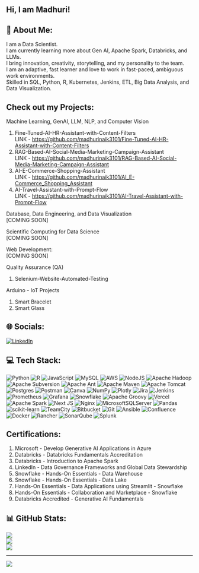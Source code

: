 ## Hi, I am Madhuri! 

## 💫 About Me:
I am a Data Scientist.<br>
I am currently learning more about Gen AI, Apache Spark, Databricks, and LLMs.<br>
I bring innovation, creativity, storytelling, and my personality to the team.<br>
I am an adaptive, fast learner and love to work in fast-paced, ambiguous work environments.<br>
Skilled in SQL, Python, R, Kubernetes, Jenkins, ETL, Big Data Analysis, and Data Visualization.<br>

## Check out my Projects:

Machine Learning, GenAI, LLM, NLP, and Computer Vision <br> 

1. Fine-Tuned-AI-HR-Assistant-with-Content-Filters<br>
   LINK - https://github.com/madhurinaik3101/Fine-Tuned-AI-HR-Assistant-with-Content-Filters  <br>
2. RAG-Based-AI-Social-Media-Marketing-Campaign-Assistant <br>
   LINK - https://github.com/madhurinaik3101/RAG-Based-AI-Social-Media-Marketing-Campaign-Assistant  <br>
3. AI-E-Commerce-Shopping-Assistant <br>
   LINK - https://github.com/madhurinaik3101/AI_E-Commerce_Shopping_Assistant <br>
5. AI-Travel-Assistant-with-Prompt-Flow <br>
   LINK - https://github.com/madhurinaik3101/AI-Travel-Assistant-with-Prompt-Flow <br>

Database, Data Engineering, and Data Visualization <br> [COMING SOON]

Scientific Computing for Data Science <br> [COMING SOON]

Web Development: <br> [COMING SOON]

Quality Assurance (QA) <br> 

1. Selenium-Website-Automated-Testing <br>

Arduino - IoT Projects <br>

1. Smart Bracelet <br>
2. Smart Glass <br>

## 🌐 Socials:
[![LinkedIn](https://img.shields.io/badge/LinkedIn-%230077B5.svg?logo=linkedin&logoColor=white)](https://linkedin.com/in/madhurinnaik) 

## 💻 Tech Stack:
![Python](https://img.shields.io/badge/python-3670A0?style=for-the-badge&logo=python&logoColor=ffdd54) ![R](https://img.shields.io/badge/r-%23276DC3.svg?style=for-the-badge&logo=r&logoColor=white) ![JavaScript](https://img.shields.io/badge/javascript-%23323330.svg?style=for-the-badge&logo=javascript&logoColor=%23F7DF1E) ![MySQL](https://img.shields.io/badge/mysql-4479A1.svg?style=for-the-badge&logo=mysql&logoColor=white) ![AWS](https://img.shields.io/badge/AWS-%23FF9900.svg?style=for-the-badge&logo=amazon-aws&logoColor=white) ![NodeJS](https://img.shields.io/badge/node.js-6DA55F?style=for-the-badge&logo=node.js&logoColor=white) ![Apache Hadoop](https://img.shields.io/badge/Apache%20Hadoop-66CCFF?style=for-the-badge&logo=apachehadoop&logoColor=black) ![Apache Subversion](https://img.shields.io/badge/subversion-%23809CC9.svg?style=for-the-badge&logo=subversion&logoColor=white) ![Apache Ant](https://img.shields.io/badge/Apache%20Ant-A81C7D?style=for-the-badge&logo=Apache%20Ant&logoColor=white) ![Apache Maven](https://img.shields.io/badge/Apache%20Maven-C71A36?style=for-the-badge&logo=Apache%20Maven&logoColor=white) ![Apache Tomcat](https://img.shields.io/badge/apache%20tomcat-%23F8DC75.svg?style=for-the-badge&logo=apache-tomcat&logoColor=black) ![Postgres](https://img.shields.io/badge/postgres-%23316192.svg?style=for-the-badge&logo=postgresql&logoColor=white) ![Postman](https://img.shields.io/badge/Postman-FF6C37?style=for-the-badge&logo=postman&logoColor=white) ![Canva](https://img.shields.io/badge/Canva-%2300C4CC.svg?style=for-the-badge&logo=Canva&logoColor=white) ![NumPy](https://img.shields.io/badge/numpy-%23013243.svg?style=for-the-badge&logo=numpy&logoColor=white) ![Plotly](https://img.shields.io/badge/Plotly-%233F4F75.svg?style=for-the-badge&logo=plotly&logoColor=white) ![Jira](https://img.shields.io/badge/jira-%230A0FFF.svg?style=for-the-badge&logo=jira&logoColor=white) ![Jenkins](https://img.shields.io/badge/jenkins-%232C5263.svg?style=for-the-badge&logo=jenkins&logoColor=white) ![Prometheus](https://img.shields.io/badge/Prometheus-E6522C?style=for-the-badge&logo=Prometheus&logoColor=white) ![Grafana](https://img.shields.io/badge/grafana-%23F46800.svg?style=for-the-badge&logo=grafana&logoColor=white) ![Snowflake](https://img.shields.io/badge/snowflake-%2329B5E8.svg?style=for-the-badge&logo=snowflake&logoColor=white) ![Apache Groovy](https://img.shields.io/badge/Apache%20Groovy-4298B8.svg?style=for-the-badge&logo=Apache+Groovy&logoColor=white) ![Vercel](https://img.shields.io/badge/vercel-%23000000.svg?style=for-the-badge&logo=vercel&logoColor=white) ![Apache Spark](https://img.shields.io/badge/Apache%20Spark-FDEE21?style=for-the-badge&logo=apachespark&logoColor=black) ![Next JS](https://img.shields.io/badge/Next-black?style=for-the-badge&logo=next.js&logoColor=white) ![Nginx](https://img.shields.io/badge/nginx-%23009639.svg?style=for-the-badge&logo=nginx&logoColor=white) ![MicrosoftSQLServer](https://img.shields.io/badge/Microsoft%20SQL%20Server-CC2927?style=for-the-badge&logo=microsoft%20sql%20server&logoColor=white) ![Pandas](https://img.shields.io/badge/pandas-%23150458.svg?style=for-the-badge&logo=pandas&logoColor=white) ![scikit-learn](https://img.shields.io/badge/scikit--learn-%23F7931E.svg?style=for-the-badge&logo=scikit-learn&logoColor=white) ![TeamCity](https://img.shields.io/badge/teamcity-000000.svg?style=for-the-badge&logo=teamcity&logoColor=white) ![Bitbucket](https://img.shields.io/badge/bitbucket-%230047B3.svg?style=for-the-badge&logo=bitbucket&logoColor=white) ![Git](https://img.shields.io/badge/git-%23F05033.svg?style=for-the-badge&logo=git&logoColor=white) ![Ansible](https://img.shields.io/badge/ansible-%231A1918.svg?style=for-the-badge&logo=ansible&logoColor=white) ![Confluence](https://img.shields.io/badge/confluence-%23172BF4.svg?style=for-the-badge&logo=confluence&logoColor=white) ![Docker](https://img.shields.io/badge/docker-%230db7ed.svg?style=for-the-badge&logo=docker&logoColor=white) ![Rancher](https://img.shields.io/badge/rancher-%230075A8.svg?style=for-the-badge&logo=rancher&logoColor=white) ![SonarQube](https://img.shields.io/badge/SonarQube-black?style=for-the-badge&logo=sonarqube&logoColor=4E9BCD) ![Splunk](https://img.shields.io/badge/splunk-%23000000.svg?style=for-the-badge&logo=splunk&logoColor=white)

## Certifications:

1. Microsoft - Develop Generative AI Applications in Azure
2. Databricks - Databricks Fundamentals Accreditation
3. Databricks - Introduction to Apache Spark
4. LinkedIn - Data Governance Frameworks and Global Data Stewardship
5. Snowflake - Hands-On Essentials - Data Warehouse
6. Snowflake - Hands-On Essentials - Data Lake
7. Hands-On Essentials - Data Applications using Streamlit - Snowflake
8. Hands-On Essentials - Collaboration and Marketplace - Snowflake
9. Databricks Accredited - Generative AI Fundamentals

## 📊 GitHub Stats:
![](https://github-readme-stats.vercel.app/api?username=madhurinaik3101&theme=default&hide_border=false&include_all_commits=true&count_private=false)<br/>
![](https://nirzak-streak-stats.vercel.app/?user=madhurinaik3101&theme=default&hide_border=false)<br/>
![](https://github-readme-stats.vercel.app/api/top-langs/?username=madhurinaik3101&theme=default&hide_border=false&include_all_commits=true&count_private=false&layout=compact)

---
[![](https://visitcount.itsvg.in/api?id=madhurinaik3101&icon=0&color=0)](https://visitcount.itsvg.in)

<!-- Proudly created with GPRM ( https://gprm.itsvg.in ) -->
